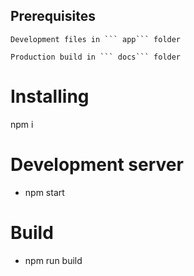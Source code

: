 ## Prerequisites
    Development files in ``` app``` folder

    Production build in ``` docs``` folder

# Installing
 npm i

# Development server
 - npm start

# Build
 - npm run build
